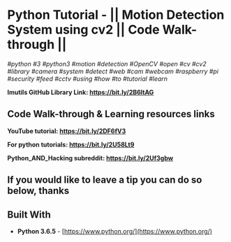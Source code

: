 # Python Tutorial - || Motion Detection System using cv2 || Code Walk-through ||
*#python* *#3* *#python3* *#motion* *#detection* *#OpenCV* *#open* *#cv* *#cv2* *#library* *#camera* *#system* *#detect* *#web* *#cam* 
*#webcam* *#raspberry* *#pi* *#security* *#feed* *#cctv* *#using* *#how* *#to* *#tutorial* *#learn*

**Imutils GitHub Library Link: https://bit.ly/2B6ltAG**

## Code Walk-through & Learning resources links
**YouTube tutorial: https://bit.ly/2DF6fV3**

**For python tutorials: https://bit.ly/2U58Lt9**

**Python_AND_Hacking subreddit: https://bit.ly/2Uf3gbw**

## If you would like to leave a tip you can do so below, thanks 



## Built With

* **Python 3.6.5** - [https://www.python.org/](https://www.python.org/)
